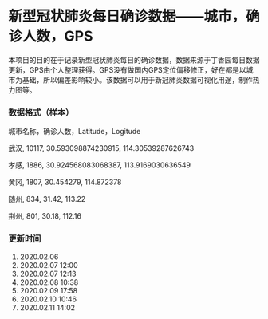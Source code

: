 # 新型冠状肺炎每日确诊数据——城市，确诊人数，GPS

本项目的目的在于记录新型冠状肺炎每日的确诊数据，数据来源于丁香园每日数据更新，GPS由个人整理获得。GPS没有做国内GPS定位偏移修正，好在都是以城市为基础，所以偏差影响较小。该数据可以用于新冠肺炎数据可视化用途，制作热力图等。



### 数据格式（样本）

城市名称，确诊人数，Latitude，Logitude

武汉, 10117, 30.593098874230915, 114.30539287626743

孝感, 1886, 30.924568083068387, 113.9169030636549

黄冈, 1807, 30.454279, 114.872378

随州, 834, 31.42, 113.22

荆州, 801, 30.18, 112.16

### 更新时间
1. 2020.02.06
2. 2020.02.07 12:00
3. 2020.02.07 12:13
4. 2020.02.08 10:38
5. 2020.02.09 17:58
6. 2020.02.10 10:46
7. 2020.02.11 14:02

